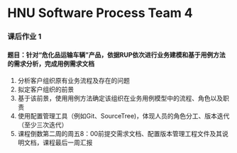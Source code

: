 # HNU Software Process Team 4
### 课后作业 1 
#### 题目：针对“危化品运输车辆”产品，依据RUP依次进行业务建模和基于用例方法的需求分析，完成用例需求文档
1. 分析客户组织原有业务流程及存在的问题
2. 拟定客户组织的前景
3. 基于该前景，使用用例方法确定该组织在业务用例模型中的流程、角色以及职责
4. 使用配置管理工具（例如Git、SourceTree)，体现人员的角色分工、版本迭代（至少三次迭代）
5. 课程倒数第二周的周五8：00前提交需求文档、配置版本管理工程文件及其说明文档，课程最后一周汇报
